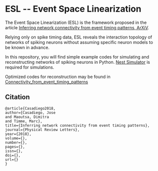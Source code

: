 # ESL -- Event Space Linearization

The Event Space Linearization (ESL) is the framework proposed in the article [Inferring network connectivity from event timing patterns, ArXiV](https://arxiv.org/pdf/1803.09974.pdf). 

Relying only on spike timing data, ESL reveals the interaction topology of networks of spiking neurons without assuming specific neuron models to be known in advance. 

In this repository, you will find simple example codes for simulating and reconstructing networks of spiking neurons in Python. [Nest Simulator](http://www.nest-simulator.org/) is required for simulations.

Optimized codes for reconstruction may be found in [Connectivity_from_event_timing_patterns](https://gitlab.com/di.ma/Connectivity_from_event_timing_patterns/)


## Citation
 ```
@article{Casadiego2018,
author={Casadiego, Jose
and Maoutsa, Dimitra
and Timme, Marc},
title={Inferring network connectivity from event timing patterns},
journal={Physical Review Letters},
year={2018},
volume={},
number={},
pages={},
issn={},
doi={},
url={}
}
```
